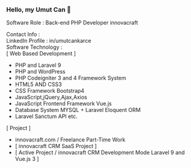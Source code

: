 ### Hello, my Umut Can 👋

Software Role : Back-end PHP Developer innovacraft 

Contact Info : <br />
LinkedIn Profile : in/umutcankarce <br />
Software Technology : <br />
[ Web Based Development ]
+ PHP and Laravel 9
+ PHP and WordPress 
+ PHP Codeigniter 3 and 4 Framework System 
+ HTML5 AND CSS3
+ CSS Framework Bootstrap4
+ JavaScript,jQuery,Ajax,Axios
+ JavaScript Frontend Framework Vue.js
+ Database System MYSQL + Laravel Eloquent ORM
+ Laravel Sanctum API etc.

[ Project ]
+ innovacraft.com / Freelance Part-Time Work
+ [ innovacraft CRM SaaS Project ]
+ [ Active Project / innovacraft CRM Development Mode Laravel 9 and Vue.js 3 ]
